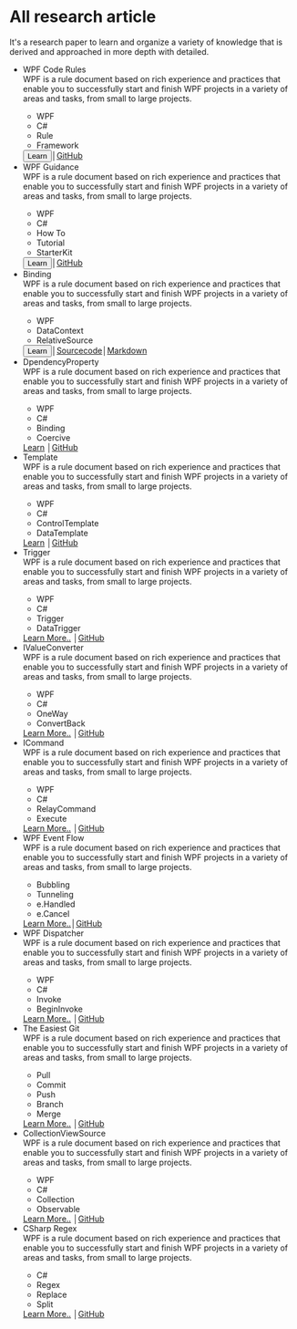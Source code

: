 <menuarticle>
  <h1>All research article</h1>
  <div class="desc">It's a research paper to learn and organize a variety of knowledge that is derived and approached in more depth with detailed.</div>
  <ul class="articlelist">
      <li>
          <div class="name">WPF Code Rules</div>
          <div class="left">
              <div class="info">
                  WPF is a rule document based on rich experience and practices that enable you to successfully start and finish WPF projects in a variety of areas and tasks, from small to large projects.                
              <ul class="tags">
                  <li>WPF</li>
                  <li>C#</li>
                  <li>Rule</li>
                  <li>Framework</li>
              </ul>      
              </div>              
              <div class="link">
                  <button @onclick="@(()=> ArticleClick("wpfcoderules"))">Learn</button><span class="sep">│</span><a href="https://github.com/ncoresoftsource/wpfcoderules">GitHub</a>
              </div>
          </div>
      </li>
      <li>
          <div class="name">WPF Guidance</div>
          <div class="left">
              <div class="info">
                  WPF is a rule document based on rich experience and practices that enable you to successfully start and finish WPF projects in a variety of areas and tasks, from small to large projects.                
              <ul class="tags">
                  <li>WPF</li>
                  <li>C#</li>
                  <li>How To</li>
                  <li>Tutorial</li>
                  <li>StarterKit</li>
              </ul>      
              </div>              
              <div class="link">
                  <button @onclick="@(()=> ArticleClick("wpfguidance"))">Learn</button><span class="sep">│</span><a href="https://github.com/ncoresoftsource/wpfguidance">GitHub</a>
              </div>
          </div>
      </li>
      <li>
          <div class="name">Binding</div>
          <div class="left">
              <div class="info">
                  WPF is a rule document based on rich experience and practices that enable you to successfully start and finish WPF projects in a variety of areas and tasks, from small to large projects.                
              <ul class="tags">
                  <li>WPF</li>
                  <li>DataContext</li>
                  <li>RelativeSource</li>
              </ul>      
              </div>              
              <div class="link">
                  <button @onclick="@(()=> ArticleClick("wpfxamlbinding"))">Learn</button><span class="sep">│</span><a href="https://github.com/ncoresoftsource/wpfxamlbinding">Sourcecode</a><span class="sep">│</span><a href="https://github.com/ncoresoftsource/wpfxamlbinding">Markdown</a>
              </div>
          </div>
      </li>
      <li>
          <div class="name">DpendencyProperty</div>
          <div class="left">
              <div class="info">
                  WPF is a rule document based on rich experience and practices that enable you to successfully start and finish WPF projects in a variety of areas and tasks, from small to large projects.                
              <ul class="tags">
                  <li>WPF</li>
                  <li>C#</li>
                  <li>Binding</li>
                  <li>Coercive</li>
              </ul>      
              </div>              
              <div class="link">
                  <a href="https://github.com">Learn</a>
                  <span class="sep">│</span><a href="https://github.com/ncoresoftsource/dependencyproperty">GitHub</a>
              </div>
          </div>
      </li>
      <li>
          <div class="name">Template</div>
          <div class="left">
              <div class="info">
                  WPF is a rule document based on rich experience and practices that enable you to successfully start and finish WPF projects in a variety of areas and tasks, from small to large projects.                
              <ul class="tags">
                  <li>WPF</li>
                  <li>C#</li>
                  <li>ControlTemplate</li>
                  <li>DataTemplate</li>
              </ul>      
              </div>              
              <div class="link">
                  <a href="https://github.com">Learn</a>
                  <span class="sep">│</span><a href="https://github.com/ncoresoftsource/template">GitHub</a>
              </div>
          </div>
      </li>
      <li>
          <div class="name">Trigger</div>
          <div class="left">
              <div class="info">
                  WPF is a rule document based on rich experience and practices that enable you to successfully start and finish WPF projects in a variety of areas and tasks, from small to large projects.                
              <ul class="tags">
                  <li>WPF</li>
                  <li>C#</li>
                  <li>Trigger</li>
                  <li>DataTrigger</li>
              </ul>      
              </div>              
              <div class="link">
                  <a href="https://github.com">Learn More..</a>
                  <span class="sep">│</span><a href="https://github.com/ncoresoftsource/trigger">GitHub</a>
              </div>
          </div>
      </li>
      <li>
          <div class="name">IValueConverter</div>
          <div class="left">
              <div class="info">
                  WPF is a rule document based on rich experience and practices that enable you to successfully start and finish WPF projects in a variety of areas and tasks, from small to large projects.                
              <ul class="tags">
                  <li>WPF</li>
                  <li>C#</li>
                  <li>OneWay</li>
                  <li>ConvertBack</li>
              </ul>      
              </div>              
              <div class="link">
                  <a href="https://github.com">Learn More..</a>
                  <span class="sep">│</span><a href="https://github.com/ncoresoftsource/ivalueconverter">GitHub</a>
              </div>
          </div>
      </li>
      <li>
          <div class="name">ICommand</div>
          <div class="left">
              <div class="info">
                  WPF is a rule document based on rich experience and practices that enable you to successfully start and finish WPF projects in a variety of areas and tasks, from small to large projects.                
              <ul class="tags">
                  <li>WPF</li>
                  <li>C#</li>
                  <li>RelayCommand</li>
                  <li>Execute</li>
              </ul>      
              </div>              
              <div class="link">
                  <a href="https://github.com">Learn More..</a>
                  <span class="sep">│</span><a href="https://github.com/ncoresoftsource/icommand">GitHub</a>
              </div>
          </div>
      </li>
      <li>
          <div class="name">WPF Event Flow</div>
          <div class="left">
              <div class="info">
                  WPF is a rule document based on rich experience and practices that enable you to successfully start and finish WPF projects in a variety of areas and tasks, from small to large projects.                
              <ul class="tags">
                  <li>Bubbling</li>
                  <li>Tunneling</li>
                  <li>e.Handled</li>
                  <li>e.Cancel</li>
              </ul>      
              </div>              
              <div class="link">
                  <a href="https://github.com">Learn More..</a><span class="sep">│</span><a href="https://github.com/ncoresoftsource/eventflow">GitHub</a>
              </div>
          </div>
      </li>
      <li>
          <div class="name">WPF Dispatcher</div>
          <div class="left">
              <div class="info">
                  WPF is a rule document based on rich experience and practices that enable you to successfully start and finish WPF projects in a variety of areas and tasks, from small to large projects.                
              <ul class="tags">
                  <li>WPF</li>
                  <li>C#</li>
                  <li>Invoke</li>
                  <li>BeginInvoke</li>
              </ul>      
              </div>              
              <div class="link">
                  <a href="https://github.com">Learn More..</a>
                  <span class="sep">│</span><a href="https://github.com/ncoresoftsource/dispatcher">GitHub</a>
              </div>
          </div>
      </li>
      <li>
          <div class="name">The Easiest Git</div>
          <div class="left">
              <div class="info">
                  WPF is a rule document based on rich experience and practices that enable you to successfully start and finish WPF projects in a variety of areas and tasks, from small to large projects.                
              <ul class="tags">
                  <li>Pull</li>
                  <li>Commit</li>
                  <li>Push</li>
                  <li>Branch</li>
                  <li>Merge</li>
              </ul>      
              </div>              
              <div class="link">
                  <a href="https://github.com">Learn More..</a>
                  <span class="sep">│</span><a href="https://github.com/ncoresoftsource/theeasiestgit">GitHub</a>
              </div>
          </div>
      </li>
      <li>
          <div class="name">CollectionViewSource</div>
          <div class="left">
              <div class="info">
                  WPF is a rule document based on rich experience and practices that enable you to successfully start and finish WPF projects in a variety of areas and tasks, from small to large projects.                
              <ul class="tags">
                  <li>WPF</li>
                  <li>C#</li>
                  <li>Collection</li>
                  <li>Observable</li>
              </ul>      
              </div>              
              <div class="link">
                  <a href="https://github.com">Learn More..</a>
                  <span class="sep">│</span><a href="https://github.com/ncoresoftsource/collectionviewsource">GitHub</a>
              </div>
          </div>
      </li>
      <li>
          <div class="name">CSharp Regex</div>
          <div class="left">
              <div class="info">
                  WPF is a rule document based on rich experience and practices that enable you to successfully start and finish WPF projects in a variety of areas and tasks, from small to large projects.                
              <ul class="tags">
                  <li>C#</li>
                  <li>Regex</li>
                  <li>Replace</li>
                  <li>Split</li>
              </ul>      
              </div>              
              <div class="link">
                  <a href="https://github.com">Learn More..</a>
                  <span class="sep">│</span><a href="https://github.com/ncoresoftsource/csharpregex">GitHub</a>
              </div>
          </div>
      </li>
  </ul>
</menualticle>
